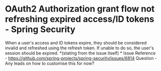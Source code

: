 
# OAuth2 Authorization grant flow not refreshing expired access/ID tokens - Spring Security

When a user's access and ID tokens expire, they should be considered invalid and refreshed using the refresh token. If unable to do so, the user's session should be expired.  *(stating from the issue itself) *
Issue Reference - https://github.com/spring-projects/spring-security/issues/6814
Question -
Any leads on how to customise this for now?

        